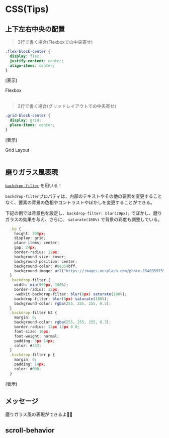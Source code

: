 # CSS(Tips)

## 上下左右中央の配置

> 3行で書く場合(Flexboxでの中央寄せ)

```css
.flex-block-center {
  display: flex;
  justify-content: center;
  align-items: center;
}
```
<p class="mt-0">(表示)</p>
<div class="flex-block-center">
  <div class="flex-content">Flexbox</div>
</div>

<br>

> 2行で書く場合(グリッドレイアウトでの中央寄せ)

```css
.grid-block-center {
  display: grid;
  place-items: center;
}
```
<p class="mt-0">(表示)</p>
<div class="grid-block-center">
  <div class="grid-content">Grid Layout</div>
</div>

<br>

## 磨りガラス風表現

[`backdrop-filter`](https://developer.mozilla.org/ja/docs/Web/CSS/backdrop-filter) を用いる！

`backdrop-filter`プロパティは、内部のテキストやその他の要素を変更することなく、要素の背景の色相やコントラストやぼかしを変更することができる。  

下記の例では背景色を設定し、`backdrop-filter: blur(20px);` でぼかし、磨りガラスの効果を与え、さらに、 `saturate(180%)` で背景の彩度も調整している。

```ts
  .bg {
    height: 300px;
    display: grid;
    place-items: center;
    gap: 24px;
    border-radius: 12px;
    background-size: cover;
    background-position: center;
    background-color: #0e354bff;
    background-image: url("https://images.unsplash.com/photo-1540959733332-eab4deabeeaf?ixlib=rb-1.2.1&ixid=MnwxMjA3fDB8MHxwaG90by1wYWdlfHx8fGVufDB8fHx8&auto=format&fit=crop&w=1788&q=80");
  }
  .backdrop-filter {
    width: min(500px, 100%);
    border-radius: 12px;
    -webkit-backdrop-filter: blur(8px) saturate(180%);
    backdrop-filter: blur(8px) saturate(180%);
    background-color: rgba(255, 255, 255, 0.5);
  }
  .backdrop-filter h2 {
    margin: 0;
    background-color: rgba(255, 255, 255, 0.3);
    border-radius: 12px 12px 0 0;
    font-size: 16px;
    font-weight: normal;
    padding: 8px 14px;
    color: #333;
  }
  .backdrop-filter p {
    margin: 0;
    padding: 14px;
    color: #000;
  }
```

<p class="mt-0">(表示)</p>
<div class="bg">
  <div class="backdrop-filter">
    <h2>メッセージ</h2>
    <p>磨りガラス風の表現ができるよ👨‍💻</p>
  </div>
</div>

## scroll-behavior